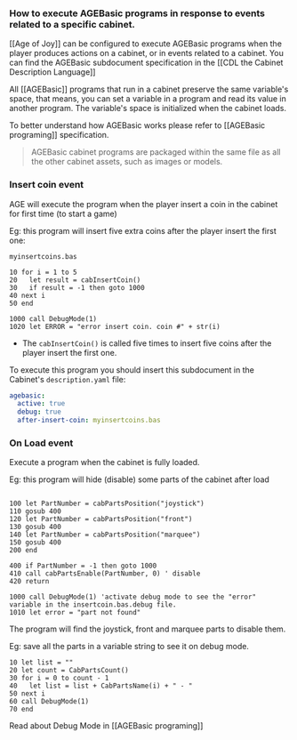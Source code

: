 ### How to execute AGEBasic programs in response to events related to a specific cabinet.

[[Age of Joy]] can be configured to execute AGEBasic programs when the player produces actions on a cabinet, or in events related to a cabinet. You can find the AGEBasic subdocument specification in the [[CDL the Cabinet Description Language]]

All [[AGEBasic]] programs that run in a cabinet preserve the same variable's space, that means, you can set a variable in a program and read its value in another program. The variable's space is initialized when the cabinet loads.

To better understand how AGEBasic works please refer to [[AGEBasic programing]] specification.

> AGEBasic cabinet programs are packaged within the same file as all the other cabinet assets, such as images or models.

### Insert coin event

AGE will execute the program when the player insert a coin in the cabinet for first time (to start a game)

Eg: this program will insert five extra coins after the player insert the first one:

`myinsertcoins.bas`

```basic
10 for i = 1 to 5
20   let result = cabInsertCoin()
30   if result = -1 then goto 1000
40 next i
50 end

1000 call DebugMode(1)
1020 let ERROR = "error insert coin. coin #" + str(i)
```

- The `cabInsertCoin()` is called five times to insert five coins after the player insert the first one.

To execute this program you should insert this subdocument in the Cabinet's `description.yaml` file:

```yaml
agebasic:
  active: true
  debug: true
  after-insert-coin: myinsertcoins.bas
```

### On Load event

Execute a program when the cabinet is fully loaded.

Eg: this program will hide (disable) some parts of the cabinet after load

```basic
  
100 let PartNumber = cabPartsPosition("joystick") 
110 gosub 400 
120 let PartNumber = cabPartsPosition("front") 
130 gosub 400 
140 let PartNumber = cabPartsPosition("marquee") 
150 gosub 400 
200 end 

400 if PartNumber = -1 then goto 1000 
410 call cabPartsEnable(PartNumber, 0) ' disable 
420 return

1000 call DebugMode(1) 'activate debug mode to see the "error" variable in the insertcoin.bas.debug file. 
1010 let error = "part not found"
```

The program will find the joystick, front and marquee parts to disable them.

Eg: save all the parts in a variable string to see it on debug mode.

```basic
10 let list = ""
20 let count = CabPartsCount()
30 for i = 0 to count - 1
40   let list = list + CabPartsName(i) + " - "
50 next i
60 call DebugMode(1)
70 end
```

Read about Debug Mode in [[AGEBasic programing]]
